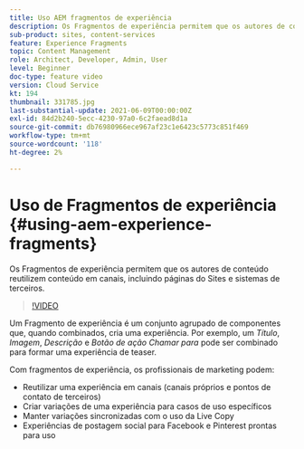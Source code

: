 ```yaml
---
title: Uso AEM fragmentos de experiência
description: Os Fragmentos de experiência permitem que os autores de conteúdo reutilizem conteúdo em canais, incluindo páginas do Sites e sistemas de terceiros.
sub-product: sites, content-services
feature: Experience Fragments
topic: Content Management
role: Architect, Developer, Admin, User
level: Beginner
doc-type: feature video
version: Cloud Service
kt: 194
thumbnail: 331785.jpg
last-substantial-update: 2021-06-09T00:00:00Z
exl-id: 84d2b240-5ecc-4230-97a0-6c2faead8d1a
source-git-commit: db76980966ece967af23c1e6423c5773c851f469
workflow-type: tm+mt
source-wordcount: '118'
ht-degree: 2%

---
```


# Uso de Fragmentos de experiência {#using-aem-experience-fragments}

Os Fragmentos de experiência permitem que os autores de conteúdo reutilizem conteúdo em canais, incluindo páginas do Sites e sistemas de terceiros.

>[!VIDEO](https://video.tv.adobe.com/v/331785/?quality=12&learn=on)

Um Fragmento de experiência é um conjunto agrupado de componentes que, quando combinados, cria uma experiência. Por exemplo, um *Título*, *Imagem*, *Descrição* e *Botão de ação Chamar para* pode ser combinado para formar uma experiência de teaser.

Com fragmentos de experiência, os profissionais de marketing podem:

* Reutilizar uma experiência em canais (canais próprios e pontos de contato de terceiros)
* Criar variações de uma experiência para casos de uso específicos
* Manter variações sincronizadas com o uso da Live Copy
* Experiências de postagem social para Facebook e Pinterest prontas para uso
